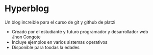 # Hyperblog
Un blog increible para el curso de git y github de platzi

* Creado por el estudiante y futuro programador y desarrollador web Jhon Congote
* Incluye ejemplos en varios sistemas operativos
* Disponible para toodas la edades